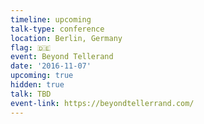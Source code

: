 ```yaml
---
timeline: upcoming
talk-type: conference
location: Berlin, Germany
flag: 🇩🇪
event: Beyond Tellerand
date: '2016-11-07'
upcoming: true
hidden: true
talk: TBD
event-link: https://beyondtellerrand.com/
---
```

